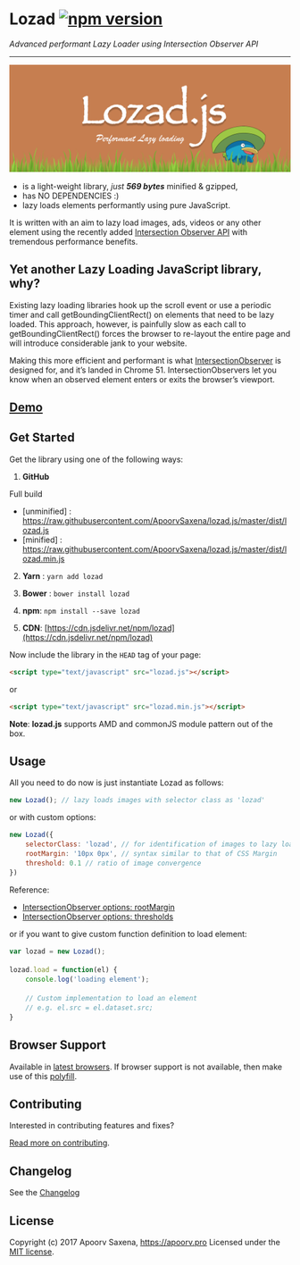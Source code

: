 Lozad [![npm version](https://badge.fury.io/js/lozad.svg)](https://badge.fury.io/js/lozad)
=====
*Advanced performant Lazy Loader using Intersection Observer API*
***

![lozad.js lazy loading javascript library](./banner/lozad-banner.png "lozad.js lazy loading javascript library")

- is a light-weight library, *just **569 bytes*** minified & gzipped,
- has NO DEPENDENCIES :)
- lazy loads elements performantly using pure JavaScript.

It is written with an aim to lazy load images, ads, videos or any other element using the recently added [Intersection Observer API](https://developer.mozilla.org/en-US/docs/Web/API/Intersection_Observer_API) with tremendous performance benefits.

Yet another Lazy Loading JavaScript library, why?
-----
Existing lazy loading libraries hook up the scroll event or use a periodic timer and call getBoundingClientRect() on elements that need to be lazy loaded. This approach, however, is painfully slow as each call to getBoundingClientRect() forces the browser to re-layout the entire page and will introduce considerable jank to your website.

Making this more efficient and performant is what [IntersectionObserver](https://developers.google.com/web/updates/2016/04/intersectionobserver) is designed for, and it’s landed in Chrome 51. IntersectionObservers let you know when an observed element enters or exits the browser’s viewport.

[Demo](https://apoorv.pro/lozad.js/demo/index.html)
-----

Get Started
-----

Get the library using one of the following ways:

1. **GitHub**

Full build

 - [unminified] : https://raw.githubusercontent.com/ApoorvSaxena/lozad.js/master/dist/lozad.js
 - [minified] : https://raw.githubusercontent.com/ApoorvSaxena/lozad.js/master/dist/lozad.min.js

2. **Yarn** : `yarn add lozad`

3. **Bower** : `bower install lozad`

3. **npm**: `npm install --save lozad`

4. **CDN**: [https://cdn.jsdelivr.net/npm/lozad](https://cdn.jsdelivr.net/npm/lozad)

Now include the library in the ``HEAD`` tag of your page:

```html
<script type="text/javascript" src="lozad.js"></script>
```
or

```html
<script type="text/javascript" src="lozad.min.js"></script>
```

**Note**: **lozad.js** supports AMD and commonJS module pattern out of the box.

Usage
-----

All you need to do now is just instantiate Lozad as follows:
```js
new Lozad(); // lazy loads images with selector class as 'lozad'
```
or with custom options:
```js
new Lozad({
    selectorClass: 'lozad', // for identification of images to lazy load
    rootMargin: '10px 0px', // syntax similar to that of CSS Margin
    threshold: 0.1 // ratio of image convergence
})
```
Reference:

 - [IntersectionObserver options: rootMargin](https://developer.mozilla.org/en-US/docs/Web/API/IntersectionObserver/rootMargin)
 - [IntersectionObserver options: thresholds](https://developer.mozilla.org/en-US/docs/Web/API/IntersectionObserver/thresholds)

or if you want to give custom function definition to load element:
```js
var lozad = new Lozad();

lozad.load = function(el) {
	console.log('loading element');

	// Custom implementation to load an element
	// e.g. el.src = el.dataset.src;
}
```

Browser Support
-----

Available in [latest browsers](http://caniuse.com/#feat=intersectionobserver). If browser support is not available, then make use of this [polyfill](https://www.npmjs.com/package/intersection-observer).

Contributing
-----

Interested in contributing features and fixes?

[Read more on contributing](./CONTRIBUTING.md).

Changelog
-----

See the [Changelog](https://github.com/ApoorvSaxena/lozad.js/wiki/Changelog)

License
-----

Copyright (c) 2017 Apoorv Saxena, https://apoorv.pro
Licensed under the [MIT license](http://opensource.org/licenses/MIT).
